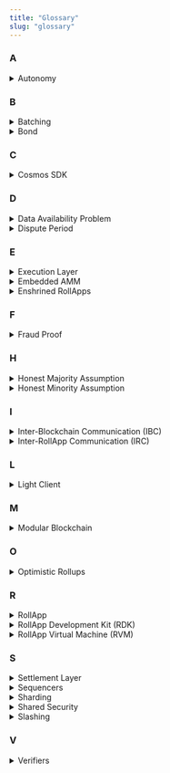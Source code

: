 ```yaml
---
title: "Glossary"
slug: "glossary"
---
```


### A

<details>
    <summary>Autonomy</summary>
    Autonomy is the control you gain from owning your blockchain execution layer with the exception of having to adhere to the underlying base layers protocol rules.
    Some of the advantages of having autonomy entails choice of native network fee token and a full control over the blockchain logic.
</details>

### B

<details>
    <summary>Batching</summary>
    Execution layer sequencers gather executed transaction related data and store it on the base layers for security. The frequency of data batching is decided by the Sequencer but may be enforced by the underlying protocol.
</details>

<details>
    <summary>Bond</summary>
    Optimistic rollups require a bond to be placed with the protocol as a form of insurance for any fraudlent activity. If a Sequencer, that has bonded tokens, is proven to committed fraud within the dispute period the tokens they've bonded are partially allocated to the prover and the rest are burned.
</details>

### C

<details>
    <summary>Cosmos SDK</summary>
    The Cosmos SDK is an open-source framework for building public Proof-of-Stake (PoS) blockchains. Blockchains built with the Cosmos SDK are generally referred to as application-specific blockchains.
</details>

### D

<details>
    <summary>Data Availability Problem</summary>
    The data availability problem states: If the block proposer does not publish all of the data no one would be able to detect hidden transactions. <br /> <br />
    If a block producer just publishes the block header but not the transaction data, then full nodes won’t be able to check if the transactions are valid and generate fraud proofs if they’re not valid. It is a requirement that block producers must publish all the data for their blocks, but we need a way to enforce this.<br /> <br />
    The most obvious way, as discussed, to solve the data availability problem is to simply require everyone (including light clients) to download all the data. Clearly, this doesn’t scale well. This is what most blockchains, such as Bitcoin and Ethereum, currently do. <br /> <br />
    Data availability proofs are a new technology that allows clients to check with very high probability that all the data for a block has been published, by only downloading a very small piece of that block. Data availability proofs utilize a core technology called erasure coding to increase the size of the data and use light clients to sample.
    <br /> <br /> Reference: https://coinmarketcap.com/alexandria/article/what-is-data-availability

</details>

<details>
    <summary>Dispute Period</summary>
    Anytime the sequencer publishes a batch of state transitions there is a “dispute period” during which any party can publish a “fraud proof” which indicates that one of the state transitions was invalid. This is proven by replaying the transaction which caused the state transition onchain and comparing the resulting state root with the one that was published by the sequencer. If the state roots do not match, then the fraud proof is successful and the state transition is cancelled. If there were more state transitions after the invalid one, they also get cancelled. Transactions which are older than the dispute period cannot be disputed anymore and are considered final.
    <br /> <br /> Reference: https://research.paradigm.xyz/rollups

</details>

### E

<details>
    <summary>Execution Layer</summary>
    The `top` layer of the modular stack. This layer is in charge of transactions processing and gossiping, state transition function and communication with other layers of the modular stack.  
</details>

<details>
    <summary>Embedded AMM</summary>
    Dymension embeds a native automated market maker (AMM) into the settlement hub enabling the creation of a core financial center. The embedded AMM is designated as an infrastructure tool that is designed to help developers and users interact within the dymension ecosystem. The settlement layer is dedicated to facilitate easy RollApp deployment, providing a stable infrastructure for developers to innovate in and aggregating liquidity to create efficiently priced assets. The settlement hub is designed to solely embed a dedicated AMM and provide the tools for developers to build products within dymension’s RollApp ecosystem.
</details>

<details>
    <summary>Enshrined RollApps</summary>
    RollApp servicing logic is embedded in the settlement layer, an attribute known as ‘enshrined rollups’, increasing seamless cooperation and safety between RollApps and the dymension hub. Smart contract bridges on Ethereum, as an example, are not embedded into the protocol and thus the protocol is not concerned with smart contract bugs. For example, if a smart contract bridge contract for Arbitrum were to be hacked the Ethereum protocol would need to make a governance decision as to what to do with the user funds (e.g. DAO hack). However, with RollApp servicing embedded in the protocol a hack on the IRC bridging module would halt the chain and a patch would be created.
</details>

### F

<details>
    <summary>Fraud Proof</summary>
    Fraud proofs indicate that a state transitions was invalid. This is proven by replaying the transaction which caused the state transition onchain and comparing the resulting state root with the one that was published by the sequencer. If the state roots do not match, then the fraud proof is successful and the state transition is cancelled.
    <br /> <br /> Reference: https://research.paradigm.xyz/rollups

</details>

### H

<details>
    <summary>Honest Majority Assumption</summary>
    The assumption that a majority of blockchain participants (such as the validator set) are honest and follow the rules of the protocol. If a majority of participants are dishonest, attacks can be made that are within the rules of the protocol but cause negative effects.
    <br /> <br />In Tendermint Core when +1/3 of the voting power drops offline for whatever reason, the chain will stop making progress. In order to start making progress again, the network will need to wait for the +1/3 of voting power to come back online. If validators don’t come back online for whatever reason, they may need to be forked out via manual intervention from the community.

</details>

<details>
    <summary>Honest Minority Assumption</summary>
    The assumption that only a minority of blockchain participants are honest and follow the rules of the protocol. Honest minority assumptions can come in multiple forms, such as a 1-of-N assumption where only a single honest participant is required to be honest for the blockchain to hold a guarantee. For example, optimistic rollup users and nodes require a 1-of-N assumption for safety as at least one honest full node is required to monitor the rollup and submit fraud proofs in the event of fraud. 
    <br /> <br /> Reference: https://celestia.org/glossary/

</details>

### I

<details>
    <summary>Inter-Blockchain Communication (IBC)</summary>
    The Inter‐Blockchain Communication Protocol (IBC) is an open‐source protocol for relaying messages between independent blockchains. The messages pass across trust-minimized channels that rely on the honest-majority of the corresponding chain.
</details>

<details>
    <summary>Inter-RollApp Communication (IRC)</summary>
    IRC is an IBC based protocol which provides safe message transferring between dymension RollApps. IRC leverages the common communication ground of all dymension RollApps, the dymension hub.
</details>

### L

<details>
    <summary>Light Client</summary>
    Light clients are a process that only verifies a particular state machine’s consensus, without executing the transactions. This allows it to be used in mobile wallets or other low-powered devices.
    <br /> <br />The light client connects to a set of full nodes and verifies the new headers can be trusted. Most of the communication is happening with just one node, called a primary, other nodes are called witnesses.
    <br /><br /> Reference: https://medium.com/tendermint/different-types-of-evidence-in-tendermint-5de4440fdd54

</details>

### M

<details>
    <summary>Modular Blockchain</summary>
    Modular blockchain architecture design decouples different functions of a ‘Monolithic’ blockchain for greater performance and scalability. Modular blockchains handle one or more of the functions of a monolithic blockchain but not all. Monolithic blockchains handle transaction execution, state settlement, data processing and provide a consensus on the canonical history of the chain.
</details>

### O

<details>
    <summary>Optimistic Rollups</summary>
     Optimistic rollups assume an optimistic view towards the honesty of the sequencers, hence the term optimistic rollup. Meaning that it’s initially assumed the sequencer who is processing transactions is acting honestly. However, in order to produce an environment where users of a network do not have to simply trust sequencers, a dispute period is installed. This period enables others to verify that the sequencer is reporting correct state updates. If anyone discovers a batch that is not correct, they can publish a “fraud proof” demonstrating the correct state transition. If indeed the sequencer provided incorrect information the state of the blockchain is reverted and the sequencer is “slashed” (they lose tokens they’ve bonded to participate in the network).
</details>

### R

<details>
    <summary>RollApp</summary>
    RollApp is an application specific rollup. Unlike dApps built on a generic-purpose rollups, apps built as a RollApp have their own <a href="./glossary#a">autonomy</a>.
</details>

<details>
    <summary>RollApp Development Kit (RDK)</summary>
    Dymension’s rollapp factory takes its inspiration from the Cosmos ecosystem which introduced the successful Cosmos SDK. A RollApp instance on dymension is an application-specific rollup (which we refer to as RollApp), built by using the dymension RollApp Development Kit, termed RDK. The development kit is a pre-packaged set of generic modules which enable compatible Cosmos SDK functionality, such as creating accounts and token management. The RDK simplifies the process of deploying rollups on top of dymension’s settlement layer.
</details>

<details>
    <summary>RollApp Virtual Machine (RVM)</summary>
    The RollApp Virtual Machine is a novel dispute mechanism which generates a RollApp specific virtual machine for resolving transaction disputes within the settlement layer. RVM simulates the exact context and logic in which a transaction is executed resulting in a deterministic output. As such, RVM is capable of resolving disputes in various execution environments.
</details>

### S

<details>
    <summary>Settlement Layer</summary>
    The dymension hub is a Cosmos SDK Proof-of-Stake chain, that utilizes the Tendermint Core state replication model for networking and consensus. The dymension hub acts as a settlement layer that is specifically designed to provide a specialized service optimized for RollApps. In dymension's case the settlement layer acts as a hub for bridging, security, and liquidity for the dymension ecosystem. 
</details>

<details>
    <summary>Sequencers</summary>    
    Sequencers are the nodes operating the RollApp. sequencers are responsible for storing and executing transactions off-chain.
</details>

<details>
    <summary>Sharding</summary>
    One way of increasing the throughput of a blockchain is to split the blockchain into multiple chains called shards. The point of sharding is to split up the block producers in the network so that instead of every block producer processing every transaction, they split up their processing power into different shards that only process some transactions. RollApps are execution environment shards, Sequencers and participating full nodes network transactions and maintain a light client of the settlement layer for updating state and connecting to other execution shards. 
</details>

<details>
    <summary>Shared Security</summary>
    Shared security means that all RollApps that are connected to the dymension settlement hub and benefit from the economic security provided by the dymension validators. The notion of shared security is different from interchain protocols that build on an architecture of bridges. For bridge protocols, each chain is considered sovereign and must maintain its own validator set and economic security.
    <br /> <br /> Reference: https://wiki.polkadot.network/docs/learn-security

</details>

<details>
    <summary>Slashing</summary>
    A mechanism employed in PoS blockchains that is used to deter and punish malicious behavior. Slashing was originally conceived as a method to solve the nothing at stake problem, which presented the problem that validators weren’t restricted by the number of forks they could vote on – unlike in PoW where miners only have a limited amount of hash power to dedicate to forks.
    <br /> <br />To become a validator, a node is typically required to stake a minimum amount of the network’s native token. If the validator is caught double-voting or voting for any competing fork other than the canonical chain, the validator's stake is reduced (slashed). The degree by which validators are slashed varies by network and the severity of the malicious behavior.
    <br /><br />Slashing can also occur for behavior that is deemed dishonest despite any lack of malicious intent. Dishonest behavior can include going offline or missing network duties. Slashing as a deterrent for dishonest behavior is important for blockchains that employ BFT-like consensus mechanisms, where ≥1/3 of voting power can halt the network if they are offline or refuse to vote.
    <br /><br />Reference: https://celestia.org/glossary/slashing

</details>

### V

<details>
    <summary>Verifiers</summary>
    Verifiers are entities responsible for watching RollApp Sequencers in case of fraud. RollApp Verifiers run full nodes of the RollApp state transitions. Verifiers submit fraud proofs to the settlement layer. Upon a successful fraud proof the Verifier is rewarded a portion of the Sequencer's bonded token and the rest are burned. 
</details>
